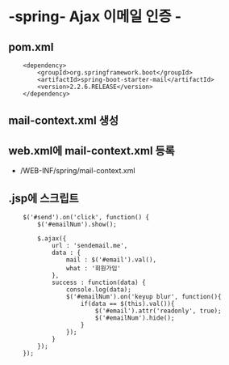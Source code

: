 # -spring- Ajax 이메일 인증 -

## pom.xml

<!-- https://mvnrepository.com/artifact/org.springframework.boot/spring-boot-starter-mail -->
		<dependency>
		    <groupId>org.springframework.boot</groupId>
		    <artifactId>spring-boot-starter-mail</artifactId>
		    <version>2.2.6.RELEASE</version>
		</dependency>

## mail-context.xml 생성

## web.xml에 mail-context.xml 등록
 -  /WEB-INF/spring/mail-context.xml

## .jsp에 스크립트 

		$('#send').on('click', function() {
			$('#emailNum').show();

			$.ajax({
				url : 'sendemail.me',
				data : {
					mail : $('#email').val(),
					what : '회원가입'
				},
				success : function(data) {
					console.log(data);
					$('#emailNum').on('keyup blur', function(){
						if(data == $(this).val()){
							$('#email').attr('readonly', true);
							$('#emailNum').hide();
						}
					});
				}
			});
		});

